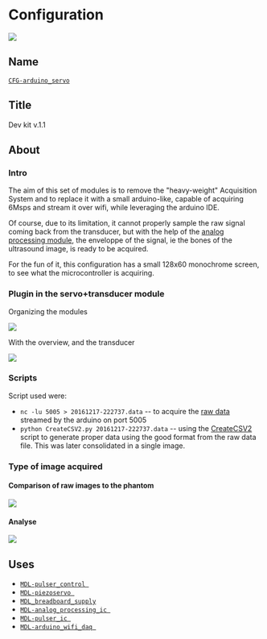 # Configuration
![](viewme.png)

## Name
[`CFG-arduino_servo`]()

## Title
Dev kit v.1.1

## About

### Intro 
The aim of this set of modules is to remove the "heavy-weight" Acquisition System and to replace it with a small arduino-like, capable of acquiring 6Msps and stream it over wifi, while leveraging the arduino IDE.

Of course, due to its limitation, it cannot properly sample the raw signal coming back from the transducer, but with the help of the [analog processing module](../../electronic/modules/hardware/MDL-analog_processing_ic), the enveloppe of the signal, ie the bones of the ultrasound image, is ready to be acquired.

For the fun of it, this configuration has a small 128x60 monochrome screen, to see what the microcontroller is acquiring.

### Plugin in the servo+transducer module 

Organizing the modules

![](https://raw.githubusercontent.com/kelu124/echomods/master/croaker/images/kit-overall.png)

With the overview, and the transducer

![](https://raw.githubusercontent.com/kelu124/echomods/master/croaker/images/kit-overaview.png)

### Scripts

Script used were:

* `nc -lu 5005 > 20161217-222737.data` -- to acquire the [raw data](/electronic/modules/hardware/MDL-arduino_wifi_daq/data/20161217/raw_data/20161217-222737.data) streamed by the arduino on port 5005
* `python CreateCSV2.py 20161217-222737.data` -- using the [CreateCSV2](/electronic/modules/hardware/MDL-arduino_wifi_daq/data/manual/CreateCSV2.py) script to generate proper data using the good format from the raw data file. This was later consolidated in a single image.

### Type of image acquired

#### Comparison of raw images to the phantom

![](/electronic/modules/hardware/MDL-arduino_wifi_daq/data/20161217/images/result.png)

#### Analyse
 
![](/electronic/modules/hardware/MDL-arduino_wifi_daq/data/20161217/20161217-222737-commented.png)

## Uses

* [`MDL-pulser_control `](../../electronic/modules/hardware/MDL-pulser_control)
* [`MDL-piezoservo `](../../electronic/modules/hardware/MDL-power_supply/MDL-piezoservo)
* [`MDL_breadboard_supply`](../../electronic/modules/hardware/MDL_breadboard_supply)
* [`MDL-analog_processing_ic `](../../electronic/modules/hardware/MDL-analog_processing_ic)
* [`MDL-pulser_ic `](../../electronic/modules/hardware/MDL-pulser_ic)
* [`MDL-arduino_wifi_daq `](../../electronic/modules/hardware/MDL-arduino_wifi_daq)


